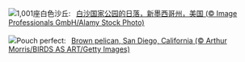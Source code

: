 ![](https://www.bing.com/th?id=OHR.WhiteSandsNP_ZH-CN2517618394_UHD.jpg&w=1000)1,001座白色沙丘:&nbsp;&ensp;[白沙国家公园的日落，新墨西哥州，美国 (© Image Professionals GmbH/Alamy Stock Photo)](https://www.bing.com/th?id=OHR.WhiteSandsNP_ZH-CN2517618394_UHD.jpg)
<br><br/>
![](https://www.bing.com/th?id=OHR.PelicanPortrait_EN-US0510978735_UHD.jpg&w=1000)Pouch perfect:&nbsp;&ensp;[Brown pelican, San Diego, California (© Arthur Morris/BIRDS AS ART/Getty Images)](https://www.bing.com/th?id=OHR.PelicanPortrait_EN-US0510978735_UHD.jpg)
<br><br/>
